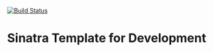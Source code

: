 [![Build Status](https://travis-ci.org/johnvoloski/sinatra-template.png?branch=master)](https://travis-ci.org/johnvoloski/sinatra-template)

Sinatra Template for Development
================================

